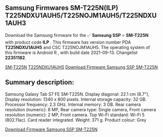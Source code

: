 <h2>Samsung Firmwares SM-T225N(ILP) T225NDXU1AUH5/T225NOJM1AUH5/T225NDXU1AUH3</h2>
Download the Samsung firmware for the ✅ <strong>Samsung SSP </strong> ⭐ <strong>SM-T225N</strong> with product code <strong>ILP</strong> . This firmware has version number PDA <strong>T225NDXU1AUH5</strong> and CSC T225NOJM1AUH5. The operating system of this firmware is Android R , with build date 2021-09-13. Changelist <strong>22351182</strong>.


[SM-T225N](https://samfirm.shop/samsung/model/SM-T225N)
[T225NDXU1AUH5](https://samfirm.shop/samsung/pda/T225NDXU1AUH5)
[Download Firmware Samsung SSP SM-T225N](https://samfirm.shop/samsung/firmware/455545)
<h2>Summary description:</h2>
<p>Samsung Galaxy Tab S7 FE SM-T225N. Display diagonal: 22.1 cm (8.7"), Display resolution: 1340 x 800 pixels. Internal storage capacity: 32 GB. Processor frequency: 2.3 GHz. Internal memory: 3 GB. Rear camera resolution (numeric): 8 MP, Rear camera type: Single camera, Front camera resolution (numeric): 2 MP, Front camera. Top Wi-Fi standard: Wi-Fi 5 (802.11ac). Card reader integrated. Weight: 371 g. Product colour: Grey</p>


[Download Firmware Samsung SSP SM-T225N](https://samfirm.shop/samsung/firmware/455545)
